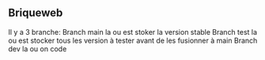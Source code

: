 ## Briqueweb
Il y a 3 branche:
Branch main la ou est stoker la version stable 
Branch test la ou est stocker tous les version à tester avant de les fusionner à main
Branch dev la ou on code 
